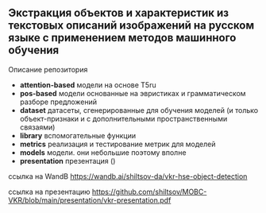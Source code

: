 ## Экстракция объектов и характеристик из текстовых описаний изображений на русском языке с применением методов машинного обучения

Описание репозитория

- **attention-based** модели на основе T5ru
- **pos-based** модели основанные на эвристиках и грамматическом разборе предложений
- **dataset** датасеты, сгенерированные для обучения моделей (и только объект-признаки и с дополнительными пространственными связаями)
- **library** вспомогательные функции
- **metrics** реализация и тестирование метрик для моделей
- **models** модели. они небольшие поэтому вполне
- **presentation** презентация ()

ссылка на WandB https://wandb.ai/shiltsov-da/vkr-hse-object-detection

ссылка на презентацию https://github.com/shiltsov/MOBC-VKR/blob/main/presentation/vkr-presentation.pdf
